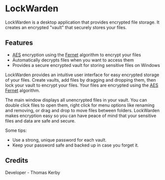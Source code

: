 # LockWarden
LockWarden is a desktop application that provides encrypted file storage. It creates an encrypted "vault" that securely stores your files.

## Features

- [AES](https://en.wikipedia.org/wiki/Advanced_Encryption_Standard) encryption using the [Fernet](https://cryptography.io/en/latest/fernet/) algorithm to encrypt your files
- Automatically decrypts files when you want to access them
- Provides a secure encrypted vault for storing sensitive files on Windows

LockWarden provides an intuitive user interface for easy encrypted storage of your files. Create vaults, add files by dragging and dropping them, then lock your vault to encrypt your files. Your files are encrypted using the [AES](https://en.wikipedia.org/wiki/Advanced_Encryption_Standard) [Fernet](https://cryptography.io/en/latest/fernet/) algorithm.

The main window displays all unencrypted files in your vault. You can double click files to open them, right click for menu options like renaming and removing, or drag and drop to move files between folders. LockWarden makes encryption easy so you can have peace of mind that your sensitive files and data are safe and secure.

Some tips:

- Use a strong, unique password for each vault.
- Keep your password safe and backed up in case you forget it.

## Credits

Developer - Thomas Kerby

